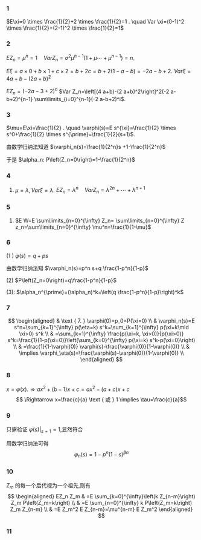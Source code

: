 ### 1
$E\xi=0 \times \frac{1}{2}+2 \times \frac{1}{2}=1 . \quad Var \xi=(0-1)^2 \times \frac{1}{2}+(2-1)^2 \times \frac{1}{2}=1$

### 2
$E Z_n=\mu^n=1 \quad Var Z_n=\sigma^2 \mu^{n-1}\left(1+\mu \cdots+\mu^{n-1}\right)=n$.

$E \xi=a \times 0+b \times 1+c \times 2=b+2 c=b+2(1-a-b)=-2 a-b+2$.
$Var \xi=4 a+b-(2 a+b)^2$

$E Z_n=(-2 a-3+2)^n$
$Var Z_n=\left[(4 a+b)-(2 a+b)^2\right]^2(-2 a-b+2)^{n-1} \sum\limits_{i=0}^{n-1}(-2 a-b+2)^i$.

### 3
$\mu=E\xi=\frac{1}{2} . \quad \varphi(s)=E s^{\xi}=\frac{1}{2} \times s^0+\frac{1}{2} \times s^{\prime}=\frac{1}{2}(s+1)$.

由数学归纳法知道 $\varphi_n(s)=\frac{1}{2^n}s +1-\frac{1}{2^n}$

于是 $\alpha_n: P\left(Z_n=0\right)=1-\frac{1}{2^n}$

### 4
1. $\mu=\lambda,Var\xi=\lambda$.
$E Z_n=\lambda^n \quad Var Z_n=\lambda^{2n}+\cdots+\lambda^{n+1}$

### 5
1. $E W=E \sum\limits_{n=0}^{\infty} Z_n= \sum\limits_{n=0}^{\infty} Z z_n=\sum\limits_{n=0}^{\infty} \mu^n=\frac{1}{1-\mu}$

### 6
(1 )
$\varphi(s)=q+p s$
    
由数学归纳法知 $\varphi_n(s)=p^n s+q \frac{1-p^n}{1-p}$

(2) $P\left(Z_n=0\right)=q\frac{1-p^n}{1-p}$

(3): $\alpha_n^{\prime}=(\alpha_n)^k=\left(q \frac{1-p^n}{1-p}\right)^k$


### 7
$$
\begin{aligned}
& \text { 7. } \varphi(0)=p_0=P(\xi=0) \\
& \varphi_n(s)=E s^n=\sum_{k=1}^{\infty} p(\eta=k) s^k=\sum_{k=1}^{\infty} p(\xi=k\mid \xi>0) s^k \\
& =\sum_{k=1}^{\infty} \frac{p(\xi=k, \xi>0)}{p(\xi>0)} s^k=\frac{1}{1-p(\xi=0)}\left(\sum_{k=0}^{\infty} p(\xi=k) s^k-p(\xi=0)\right) \\
& =\frac{1}{1-\varphi(0)} \varphi(s)-\frac{\varphi(0)}{1-\varphi(0)} \\
& \implies \varphi_\eta(s)=\frac{\varphi(s)-\varphi(0)}{1-\varphi(0)} \\
\end{aligned}
$$

### 8
$x=\varphi(x) . \Rightarrow a x^2+(b-1) x+c=a x^2-(a+c) x+c$
$$
\Rightarrow x=\frac{c}{a} \text { 或 } 1 \implies \tau=\frac{c}{a}$$

### 9
只需验证 $\varphi(s)|_{s=1}=1$,显然符合

用数学归纳法可得
$$
\varphi_n(s)=1-p^n(1-s)^{\beta n}
$$

### 10
$Z_m$ 的每一个后代视为一个祖先,则有
$$
\begin{aligned}
EZ_n Z_m & =E \sum_{k=0}^{\infty}\left(k Z_{n-m}\right) Z_m P\left(Z_m=k\right) \\
& =E \sum_{n=0}^{\infty} k P\left(Z_m=k\right) Z_m Z_{n-m} \\
& =E Z_m^2 E Z_{n-m}=\mu^{n-m} E Z_m^2
\end{aligned}
$$

### 11






